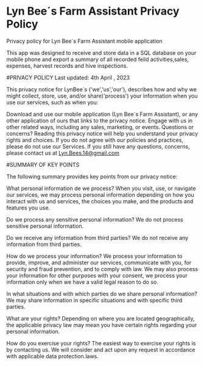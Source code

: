 # Lyn Bee´s Farm Assistant Privacy Policy
Privacy policy for Lyn Bee´s Farm Assistant mobile application

This app was designed to receive and store data in a SQL database on your mobile phone and export a summary of all recorded feild activities,sales, expenses, harvest records and hive inspections.

#PRIVACY POLICY Last updated: 4th April , 2023

This privacy notice for LynBee´s ('we','us','our'), describes how and why we might collect, store, use, and/or share)'process') your information when you use our services, such as when you:

Download and use our mobile application (Lyn Bee´s Farm Assistant), or any other application of ours that links to the privacy notice. Engage with us in other related ways, including any sales, marketing, or events. Questions or concerns? Reading this privacy notice will help you understand your privacy rights and choices. If you do not agree with our policies and practices, please do not use our Services. If you still have any questions, concerns, please contact us at Lyn.Bees.14@gmail.com

#SUMMARY OF KEY POINTS

The following summary provides key points from our privacy notice:

What personal information de we process? When you visit, use, or navigate our services, we may process personal information depending on how you interact with us and services, the choices you make, and the products and features you use.

Do we process any sensitive personal information? We do not process sensitive personal information.

Do we receive any information from third parties? We do not receive any information from third parties.

How do we process your information? We process your information to provide, improve, and administer our services, communicate with you, for security and fraud prevention, and to comply with law. We may also process your information for other purposes with your consent, we process your information only when we have a valid legal reason to do so.

In what situations and with which parties do we share personal information? We may share information in specific situations and with specific third parties.

What are your rights? Depending on where you are located geographically, the applicable privacy law may mean you have certain rights regarding your personal information.

How do you exercise your rights? The easiest way to exercise your rights is by contacting us. We will consider and act upon any request in accordance with applicable data protection.laws.
